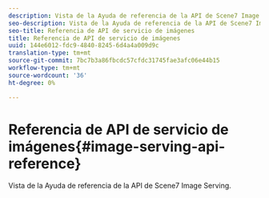 ```yaml
---
description: Vista de la Ayuda de referencia de la API de Scene7 Image Serving.
seo-description: Vista de la Ayuda de referencia de la API de Scene7 Image Serving.
seo-title: Referencia de API de servicio de imágenes
title: Referencia de API de servicio de imágenes
uuid: 144e6012-fdc9-4840-8245-6d4a4a009d9c
translation-type: tm+mt
source-git-commit: 7bc7b3a86fbcdc57cfdc31745fae3afc06e44b15
workflow-type: tm+mt
source-wordcount: '36'
ht-degree: 0%

---
```



# Referencia de API de servicio de imágenes{#image-serving-api-reference}

Vista de la Ayuda de referencia de la API de Scene7 Image Serving.

